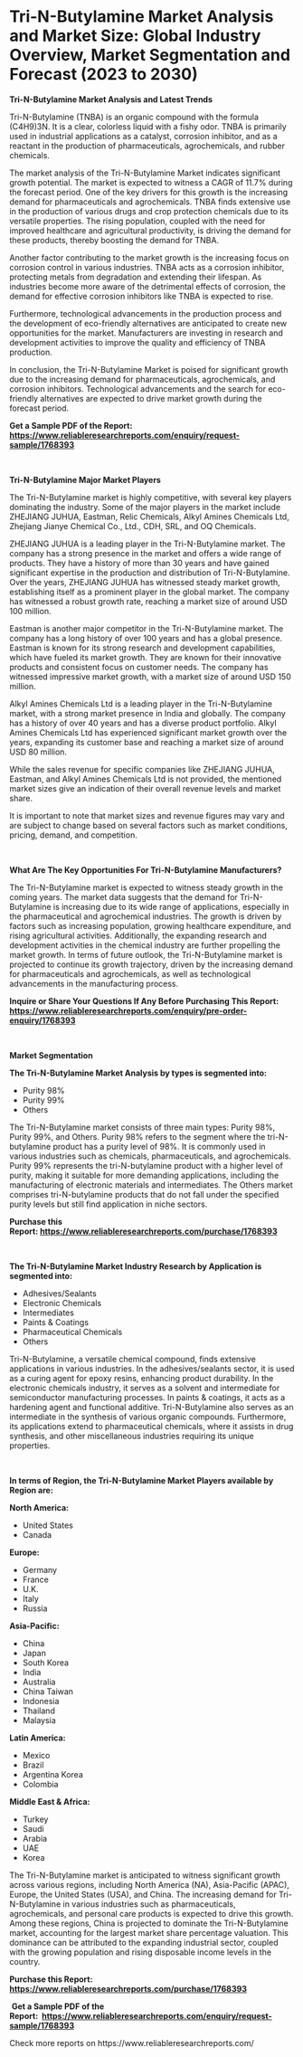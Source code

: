 <p><h1>Tri-N-Butylamine Market Analysis and Market Size: Global Industry Overview, Market Segmentation and Forecast (2023 to 2030)</h1></p><p><strong>Tri-N-Butylamine Market Analysis and Latest Trends</strong></p>
<p><p>Tri-N-Butylamine (TNBA) is an organic compound with the formula (C4H9)3N. It is a clear, colorless liquid with a fishy odor. TNBA is primarily used in industrial applications as a catalyst, corrosion inhibitor, and as a reactant in the production of pharmaceuticals, agrochemicals, and rubber chemicals.</p><p>The market analysis of the Tri-N-Butylamine Market indicates significant growth potential. The market is expected to witness a CAGR of 11.7% during the forecast period. One of the key drivers for this growth is the increasing demand for pharmaceuticals and agrochemicals. TNBA finds extensive use in the production of various drugs and crop protection chemicals due to its versatile properties. The rising population, coupled with the need for improved healthcare and agricultural productivity, is driving the demand for these products, thereby boosting the demand for TNBA.</p><p>Another factor contributing to the market growth is the increasing focus on corrosion control in various industries. TNBA acts as a corrosion inhibitor, protecting metals from degradation and extending their lifespan. As industries become more aware of the detrimental effects of corrosion, the demand for effective corrosion inhibitors like TNBA is expected to rise.</p><p>Furthermore, technological advancements in the production process and the development of eco-friendly alternatives are anticipated to create new opportunities for the market. Manufacturers are investing in research and development activities to improve the quality and efficiency of TNBA production.</p><p>In conclusion, the Tri-N-Butylamine Market is poised for significant growth due to the increasing demand for pharmaceuticals, agrochemicals, and corrosion inhibitors. Technological advancements and the search for eco-friendly alternatives are expected to drive market growth during the forecast period.</p></p>
<p><strong>Get a Sample PDF of the Report:&nbsp; <a href="https://www.reliableresearchreports.com/enquiry/request-sample/1768393">https://www.reliableresearchreports.com/enquiry/request-sample/1768393</a></strong></p>
<p>&nbsp;</p>
<p><strong>Tri-N-Butylamine Major Market Players</strong></p>
<p><p>The Tri-N-Butylamine market is highly competitive, with several key players dominating the industry. Some of the major players in the market include ZHEJIANG JUHUA, Eastman, Relic Chemicals, Alkyl Amines Chemicals Ltd, Zhejiang Jianye Chemical Co., Ltd., CDH, SRL, and OQ Chemicals.</p><p>ZHEJIANG JUHUA is a leading player in the Tri-N-Butylamine market. The company has a strong presence in the market and offers a wide range of products. They have a history of more than 30 years and have gained significant expertise in the production and distribution of Tri-N-Butylamine. Over the years, ZHEJIANG JUHUA has witnessed steady market growth, establishing itself as a prominent player in the global market. The company has witnessed a robust growth rate, reaching a market size of around USD 100 million.</p><p>Eastman is another major competitor in the Tri-N-Butylamine market. The company has a long history of over 100 years and has a global presence. Eastman is known for its strong research and development capabilities, which have fueled its market growth. They are known for their innovative products and consistent focus on customer needs. The company has witnessed impressive market growth, with a market size of around USD 150 million.</p><p>Alkyl Amines Chemicals Ltd is a leading player in the Tri-N-Butylamine market, with a strong market presence in India and globally. The company has a history of over 40 years and has a diverse product portfolio. Alkyl Amines Chemicals Ltd has experienced significant market growth over the years, expanding its customer base and reaching a market size of around USD 80 million.</p><p>While the sales revenue for specific companies like ZHEJIANG JUHUA, Eastman, and Alkyl Amines Chemicals Ltd is not provided, the mentioned market sizes give an indication of their overall revenue levels and market share.</p><p>It is important to note that market sizes and revenue figures may vary and are subject to change based on several factors such as market conditions, pricing, demand, and competition.</p></p>
<p>&nbsp;</p>
<p><strong>What Are The Key Opportunities For Tri-N-Butylamine Manufacturers?</strong></p>
<p><p>The Tri-N-Butylamine market is expected to witness steady growth in the coming years. The market data suggests that the demand for Tri-N-Butylamine is increasing due to its wide range of applications, especially in the pharmaceutical and agrochemical industries. The growth is driven by factors such as increasing population, growing healthcare expenditure, and rising agricultural activities. Additionally, the expanding research and development activities in the chemical industry are further propelling the market growth. In terms of future outlook, the Tri-N-Butylamine market is projected to continue its growth trajectory, driven by the increasing demand for pharmaceuticals and agrochemicals, as well as technological advancements in the manufacturing process.</p></p>
<p><strong>Inquire or Share Your Questions If Any Before Purchasing This Report: <a href="https://www.reliableresearchreports.com/enquiry/pre-order-enquiry/1768393">https://www.reliableresearchreports.com/enquiry/pre-order-enquiry/1768393</a></strong></p>
<p>&nbsp;</p>
<p><strong>Market Segmentation</strong></p>
<p><strong>The Tri-N-Butylamine Market Analysis by types is segmented into:</strong></p>
<p><ul><li>Purity 98%</li><li>Purity 99%</li><li>Others</li></ul></p>
<p><p>The Tri-N-Butylamine market consists of three main types: Purity 98%, Purity 99%, and Others. Purity 98% refers to the segment where the tri-N-butylamine product has a purity level of 98%. It is commonly used in various industries such as chemicals, pharmaceuticals, and agrochemicals. Purity 99% represents the tri-N-butylamine product with a higher level of purity, making it suitable for more demanding applications, including the manufacturing of electronic materials and intermediates. The Others market comprises tri-N-butylamine products that do not fall under the specified purity levels but still find application in niche sectors.</p></p>
<p><strong>Purchase this Report:&nbsp;<a href="https://www.reliableresearchreports.com/purchase/1768393">https://www.reliableresearchreports.com/purchase/1768393</a></strong></p>
<p>&nbsp;</p>
<p><strong>The Tri-N-Butylamine Market Industry Research by Application is segmented into:</strong></p>
<p><ul><li>Adhesives/Sealants</li><li>Electronic Chemicals</li><li>Intermediates</li><li>Paints & Coatings</li><li>Pharmaceutical Chemicals</li><li>Others</li></ul></p>
<p><p>Tri-N-Butylamine, a versatile chemical compound, finds extensive applications in various industries. In the adhesives/sealants sector, it is used as a curing agent for epoxy resins, enhancing product durability. In the electronic chemicals industry, it serves as a solvent and intermediate for semiconductor manufacturing processes. In paints & coatings, it acts as a hardening agent and functional additive. Tri-N-Butylamine also serves as an intermediate in the synthesis of various organic compounds. Furthermore, its applications extend to pharmaceutical chemicals, where it assists in drug synthesis, and other miscellaneous industries requiring its unique properties.</p></p>
<p>&nbsp;</p>
<p><strong>In terms of Region, the Tri-N-Butylamine Market Players available by Region are:</strong></p>
<p>
    <p> <strong> North America: </strong>
        <ul>
            <li>United States</li>
            <li>Canada</li>
        </ul>
        </p> 
    <p> <strong> Europe: </strong>
        <ul>
            <li>Germany</li>
            <li>France</li>
            <li>U.K.</li>
            <li>Italy</li>
            <li>Russia</li>
        </ul>
        </p> 
    <p> <strong> Asia-Pacific: </strong>
        <ul>
            <li>China</li>
            <li>Japan</li>
            <li>South Korea</li>
            <li>India</li>
            <li>Australia</li>
            <li>China Taiwan</li>
            <li>Indonesia</li>
            <li>Thailand</li>
            <li>Malaysia</li>
        </ul>
        </p> 
    <p> <strong> Latin America: </strong>
        <ul>
            <li>Mexico</li>
            <li>Brazil</li>
            <li>Argentina Korea</li>
            <li>Colombia</li>
        </ul>
        </p> 
    <p> <strong> Middle East & Africa: </strong>
        <ul>
            <li>Turkey</li>
            <li>Saudi</li>
            <li>Arabia</li>
            <li>UAE</li>
            <li>Korea</li>
        </ul>
    </p>
    </p>
<p><p>The Tri-N-Butylamine market is anticipated to witness significant growth across various regions, including North America (NA), Asia-Pacific (APAC), Europe, the United States (USA), and China. The increasing demand for Tri-N-Butylamine in various industries such as pharmaceuticals, agrochemicals, and personal care products is expected to drive this growth. Among these regions, China is projected to dominate the Tri-N-Butylamine market, accounting for the largest market share percentage valuation. This dominance can be attributed to the expanding industrial sector, coupled with the growing population and rising disposable income levels in the country.</p></p>
<p><strong>Purchase this Report: <a href="https://www.reliableresearchreports.com/purchase/1768393">https://www.reliableresearchreports.com/purchase/1768393</a></strong></p>
<p>&nbsp;<strong>Get a Sample PDF of the Report:&nbsp;&nbsp;<a href="https://www.reliableresearchreports.com/enquiry/request-sample/1768393">https://www.reliableresearchreports.com/enquiry/request-sample/1768393</a></strong></p>
<p><strong></strong></p>
<p>Check more reports on https://www.reliableresearchreports.com/</p>
